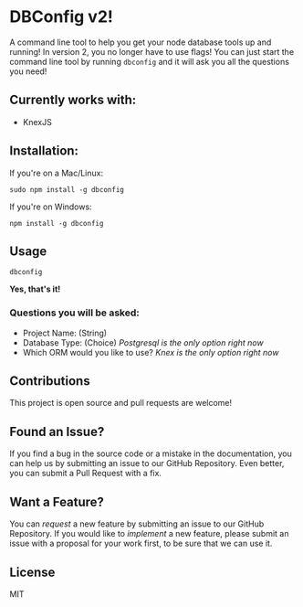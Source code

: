 # DBConfig v2!
A command line tool to help you get your node database tools up and running! In version 2, you no longer have to use flags! You can just start the command line tool by running `dbconfig` and it will ask you all the questions you need!

## Currently works with:

 - KnexJS

## Installation:

If you're on a Mac/Linux:
```
sudo npm install -g dbconfig
```
If you're on Windows:
```
npm install -g dbconfig
```

## Usage

```
dbconfig
```
 **Yes, that's it!**

### Questions you will be asked:
- Project Name: (String)
- Database Type: (Choice) *Postgresql is the only option right now*
- Which ORM would you like to use? *Knex is the only option right now*

## Contributions
This project is open source and pull requests are welcome!

## Found an Issue?
If you find a bug in the source code or a mistake in the documentation, you can help us by submitting an issue to our GitHub Repository. Even better, you can submit a Pull Request with a fix.

## Want a Feature?
You can *request* a new feature by submitting an issue to our GitHub
Repository. If you would like to *implement* a new feature, please submit an issue with a proposal for your work first, to be sure that we can use it.

## License
MIT
